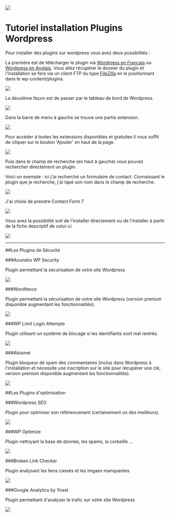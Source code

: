 

![](http://jeromemouly.com/wp-content/uploads/2016/03/svgporn-wordpress-2.png)


# Tutoriel installation Plugins Wordpress

Pour installer des plugins sur wordpress vous avez deux possibilités :

La première est de télécharger le plugin via [Wordpress en Français](https://fr.wordpress.org/plugins/) ou [Wordpress en Anglais](https://wordpress.org/plugins/). Vous allez récupérer le dossier du plugin et l'installation se fera via un client FTP du type [FileZilla](https://filezilla-project.org/) en le positionnant dans le wp-content/plugins.

![](http://jeromemouly.com/wp-content/uploads/2016/03/filezilla.png)


La deuxième façon est de passer par le tableau de bord de Wordpress.

![](http://jeromemouly.com/wp-content/uploads/2016/03/Dashboard.png)

Dans la barre de menu à gauche se trouve une partie extension.

![](http://jeromemouly.com/wp-content/uploads/2016/03/word-extension.png)


Pour accéder à toutes les extensions disponibles et gratuites il vous suffit de cliquer sur le bouton 'Ajouter' en haut de la page.

![](http://jeromemouly.com/wp-content/uploads/2016/03/page-extension.png)

Puis dans le champ de recherche (en haut à gauche) vous pouvez rechercher directement un plugin. 

Voici un exemple : ici j'ai recherché un formulaire de contact. Connaissant le plugin que je recherche, j'ai tapé son nom dans le champ de recherche.

![](http://jeromemouly.com/wp-content/uploads/2016/03/formulaire.png)

J'ai choisi de prendre Contact Form 7

![](http://jeromemouly.com/wp-content/uploads/2016/03/cf7.png)

Vous avez la possibilité soit de l'installer directement ou de l'installer à partir de la fiche descriptif de celui-ci.

![](http://jeromemouly.com/wp-content/uploads/2016/03/carc-cf7.png)

---

##Les Plugins de Sécurité

###Acunetix WP Security

Plugin permettant la sécurisation de votre site Wordpress

![](http://jeromemouly.com/wp-content/uploads/2016/03/acunetix-wp-security.png)


###Wordfence

Plugin permettant la sécurisation de votre site Wordpress (version prenium disponible augmentant les fonctionnalités).

![](http://jeromemouly.com/wp-content/uploads/2016/03/wordfence.png)


###WP Limit Login Attempts

Plugin utilisant un système de blocage si les identifiants sont mal rentrés.

![](http://jeromemouly.com/wp-content/uploads/2016/03/limit-login-attempts.png)


###Akismet

Plugin bloqueur de spam des commentaires (inclus dans Wordpress à l'installation et nécessite une inscription sur le site pour récupérer une clé, version prenium disponible augmentant les fonctionnalités).

![](http://jeromemouly.com/wp-content/uploads/2016/03/akismet.png)


##Les Plugins d'optimisation


###Wordpress SEO

Plugin pour optimiser son référencement (certainement un des meilleurs).

![](http://jeromemouly.com/wp-content/uploads/2016/03/yoast-seo.png)


###WP Optimize

Plugin nettoyant la base de donnée, les spams, la corbeille ...

![](http://jeromemouly.com/wp-content/uploads/2016/03/wp-optimize.png)


###Broken Link Checker

Plugin analysant les liens cassés et les imgaes manquantes

![](http://jeromemouly.com/wp-content/uploads/2016/03/broken-link.png)


###Google Analytics by Yoast

Plugin permettant d'analyser le trafic sur votre site Wordpress

![](http://jeromemouly.com/wp-content/uploads/2016/03/broken-link.png)



